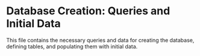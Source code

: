 # Database Creation: Queries and Initial Data
This file contains the necessary queries and data for creating the database, defining tables, and populating them with initial data.

